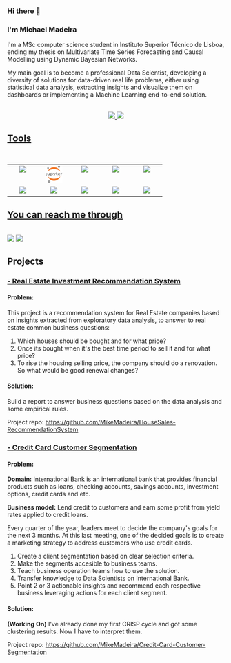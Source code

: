 ### Hi there 👋

### I'm Michael Madeira

I'm a MSc computer science student in Instituto Superior Técnico de Lisboa, ending my thesis on Multivariate Time Series Forecasting and Causal Modelling using Dynamic Bayesian Networks.

My main goal is to become a professional Data Scientist, developing a diversity of solutions for data-driven real life problems, either using statistical data analysis, extracting insights and visualize them on dashboards or implementing a Machine Learning end-to-end solution.

<div style="display: inline_block", align = 'center'><br>
  <a href="https://github.com/egoliveira1">
  <img height="150em" src="https://github-readme-stats.vercel.app/api?username=MikeMadeira&show_icons=true&theme=default&include_all_commits=true&count_private=true"/>
  <img height="150em" src="https://github-readme-stats.vercel.app/api/top-langs/?username=MikeMadeira&layout=compact&langs_count=7&theme=default"/>
</div>
  
## Tools
<div style="display: inline_block", align = 'center'><br>
  <table>
    <tbody>
      <tr valign="top">
        <td width="15%" align="center">
          <img height="40px" src="https://cdn.svgporn.com/logos/python.svg">
        </td>
        <td width="15%" align="center">
          <img height="40px" src="https://raw.githubusercontent.com/devicons/devicon/9f4f5cdb393299a81125eb5127929ea7bfe42889/icons/jupyter/jupyter-original-wordmark.svg">
        </td>
        <td width="15%" align="center">
          <img height="40px" src="https://cdn.jsdelivr.net/gh/devicons/devicon/icons/ubuntu/ubuntu-plain.svg">
        </td>
        <td width="15%" align="center">
          <img height="40px" src="https://numpy.org/images/logo.svg">
        </td>
        <td width="15%" align="center">
         <img height="40px" src="https://matplotlib.org/_images/sphx_glr_logos2_001.png">
        </td>
    </tr>
    <tr valign="top">
        <td width="15%" align="center">
          <img height="40px" src="https://seaborn.pydata.org/_static/logo-wide-lightbg.svg">
        </td>
        <td width="15%" align="center">
          <img height="40px" src="https://scikit-learn.org/stable/_images/scikit-learn-logo-notext.png">
        </td>
        <td width="15%" align="center">
          <img height="40px" src="https://bids.berkeley.edu/sites/default/files/styles/450x254/public/projects/scipy_logo_450x254.png?itok=kcdZBxrP">
        </td>
        <td width="15%" align="center">
          <img height="40px" src="https://pandas.pydata.org/static/img/pandas.svg">
        </td>
        <td width="15%" align="center">
          <img height="40px" src="https://cdn.svgporn.com/logos/mysql.svg">
    </tr>      
    </tbody>
  </table>
</div>
  
## You can reach me through
  <div style="display: inline_block"><br>
  <a href = "mailto:michael-madeira@hotmail.com"><img src="https://img.shields.io/badge/Gmail-D14836?style=for-the-badge&logo=gmail&logoColor=white" target="_blank"></a>
  <a href="https://www.linkedin.com/in/michael-madeira-7b4350a7/" target="_blank"><img src="https://img.shields.io/badge/-LinkedIn-%230077B5?style=for-the-badge&logo=linkedin&logoColor=white" target="_blank"></a> 
</div>
  
## Projects

### [- Real Estate Investment Recommendation System](https://github.com/MikeMadeira/HouseSales-RecommendationSystem)

#### Problem:
This project is a recommendation system for Real Estate companies based on insights extracted from exploratory data analysis, to answer to real estate common business questions:
1. Which houses should be bought and for what price?
2. Once its bought when it's the best time period to sell it and for what price?
3. To rise the housing selling price, the company should do a renovation. So what would be good renewal changes?
  

#### Solution:
Build a report to answer business questions based on the data analysis and some empirical rules.

Project repo: https://github.com/MikeMadeira/HouseSales-RecommendationSystem
  
### [- Credit Card Customer Segmentation](https://github.com/MikeMadeira/Credit-Card-Customer-Segmentation)

  
#### Problem:
**Domain:** International Bank is an international bank that provides financial products such as loans, checking accounts, savings accounts, investment options, credit cards and etc. 
  
**Business model:** Lend credit to customers and earn some profit from yield rates applied to credit loans.
  
Every quarter of the year, leaders meet to decide the company's goals for the next 3 months. At this last meeting, one of the decided goals is to create a marketing strategy to address customers who use credit cards.
  
1. Create a client segmentation based on clear selection criteria. 
2. Make the segments accesible to business teams. 
3. Teach business operation teams how to use the solution.
4. Transfer knowledge to Data Scientists on International Bank. 
5. Point 2 or 3 actionable insights and recommend each respective business leveraging actions for each client segment.

#### Solution:
**(Working On)**
  I've already done my first CRISP cycle and got some clustering results.
  Now I have to interpret them.

Project repo: https://github.com/MikeMadeira/Credit-Card-Customer-Segmentation
